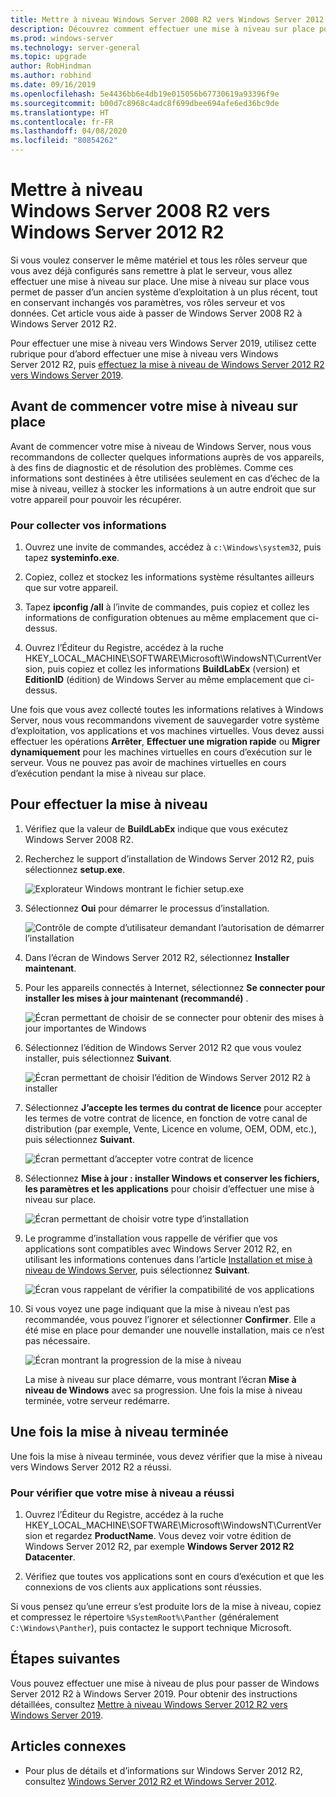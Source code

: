 ```yaml
---
title: Mettre à niveau Windows Server 2008 R2 vers Windows Server 2012 R2 | Microsoft Docs
description: Découvrez comment effectuer une mise à niveau sur place pour passer de Windows Server 2008 R2 à Windows Server 2012 R2.
ms.prod: windows-server
ms.technology: server-general
ms.topic: upgrade
author: RobHindman
ms.author: robhind
ms.date: 09/16/2019
ms.openlocfilehash: 5e4436bb6e4db19e015056b67730619a93396f9e
ms.sourcegitcommit: b00d7c8968c4adc8f699dbee694afe6ed36bc9de
ms.translationtype: HT
ms.contentlocale: fr-FR
ms.lasthandoff: 04/08/2020
ms.locfileid: "80854262"
---
```

# <a name="upgrade-windows-server-2008-r2-to-windows-server-2012-r2"></a>Mettre à niveau Windows Server 2008 R2 vers Windows Server 2012 R2

Si vous voulez conserver le même matériel et tous les rôles serveur que vous avez déjà configurés sans remettre à plat le serveur, vous allez effectuer une mise à niveau sur place. Une mise à niveau sur place vous permet de passer d’un ancien système d’exploitation à un plus récent, tout en conservant inchangés vos paramètres, vos rôles serveur et vos données. Cet article vous aide à passer de Windows Server 2008 R2 à Windows Server 2012 R2.

Pour effectuer une mise à niveau vers Windows Server 2019, utilisez cette rubrique pour d’abord effectuer une mise à niveau vers Windows Server 2012 R2, puis [effectuez la mise à niveau de Windows Server 2012 R2 vers Windows Server 2019](upgrade-2012r2-to-2019.md).

## <a name="before-you-begin-your-in-place-upgrade"></a>Avant de commencer votre mise à niveau sur place

Avant de commencer votre mise à niveau de Windows Server, nous vous recommandons de collecter quelques informations auprès de vos appareils, à des fins de diagnostic et de résolution des problèmes. Comme ces informations sont destinées à être utilisées seulement en cas d’échec de la mise à niveau, veillez à stocker les informations à un autre endroit que sur votre appareil pour pouvoir les récupérer.

### <a name="to-collect-your-info"></a>Pour collecter vos informations

1. Ouvrez une invite de commandes, accédez à `c:\Windows\system32`, puis tapez **systeminfo.exe**.

2. Copiez, collez et stockez les informations système résultantes ailleurs que sur votre appareil.

3. Tapez **ipconfig /all** à l’invite de commandes, puis copiez et collez les informations de configuration obtenues au même emplacement que ci-dessus.

4. Ouvrez l’Éditeur du Registre, accédez à la ruche HKEY_LOCAL_MACHINE\SOFTWARE\Microsoft\WindowsNT\CurrentVersion, puis copiez et collez les informations **BuildLabEx** (version) et **EditionID** (édition) de Windows Server au même emplacement que ci-dessus.

Une fois que vous avez collecté toutes les informations relatives à Windows Server, nous vous recommandons vivement de sauvegarder votre système d’exploitation, vos applications et vos machines virtuelles. Vous devez aussi effectuer les opérations **Arrêter**, **Effectuer une migration rapide** ou **Migrer dynamiquement** pour les machines virtuelles en cours d’exécution sur le serveur. Vous ne pouvez pas avoir de machines virtuelles en cours d’exécution pendant la mise à niveau sur place.

## <a name="to-perform-the-upgrade"></a>Pour effectuer la mise à niveau

1. Vérifiez que la valeur de **BuildLabEx** indique que vous exécutez Windows Server 2008 R2.

2. Recherchez le support d’installation de Windows Server 2012 R2, puis sélectionnez **setup.exe**.

    ![Explorateur Windows montrant le fichier setup.exe](media/upgrade-2008r2-2012r2/setup-2012r2.png)

3. Sélectionnez **Oui** pour démarrer le processus d’installation.

    ![Contrôle de compte d’utilisateur demandant l’autorisation de démarrer l’installation](media/upgrade-2008r2-2012r2/start-setup-uac-box.png)

4. Dans l’écran de Windows Server 2012 R2, sélectionnez **Installer maintenant**.

5. Pour les appareils connectés à Internet, sélectionnez **Se connecter pour installer les mises à jour maintenant (recommandé)** .

    ![Écran permettant de choisir de se connecter pour obtenir des mises à jour importantes de Windows](media/upgrade-2008r2-2012r2/imp-updates-win-setup.png)

6. Sélectionnez l’édition de Windows Server 2012 R2 que vous voulez installer, puis sélectionnez **Suivant**.

    ![Écran permettant de choisir l’édition de Windows Server 2012 R2 à installer](media/upgrade-2008r2-2012r2/select-os-edition.png)

7. Sélectionnez **J’accepte les termes du contrat de licence** pour accepter les termes de votre contrat de licence, en fonction de votre canal de distribution (par exemple, Vente, Licence en volume, OEM, ODM, etc.), puis sélectionnez **Suivant**.

    ![Écran permettant d’accepter votre contrat de licence](media/upgrade-2008r2-2012r2/license-terms.png)

8. Sélectionnez **Mise à jour : installer Windows et conserver les fichiers, les paramètres et les applications** pour choisir d’effectuer une mise à niveau sur place.

    ![Écran permettant de choisir votre type d’installation](media/upgrade-2008r2-2012r2/choose-install-upgrade.png)

9. Le programme d’installation vous rappelle de vérifier que vos applications sont compatibles avec Windows Server 2012 R2, en utilisant les informations contenues dans l’article [Installation et mise à niveau de Windows Server](https://docs.microsoft.com/windows-server/get-started/installation-and-upgrade), puis sélectionnez **Suivant**.

    ![Écran vous rappelant de vérifier la compatibilité de vos applications](media/upgrade-2008r2-2012r2/compatibility-report.png)

10. Si vous voyez une page indiquant que la mise à niveau n’est pas recommandée, vous pouvez l’ignorer et sélectionner **Confirmer**. Elle a été mise en place pour demander une nouvelle installation, mais ce n’est pas nécessaire.

    ![Écran montrant la progression de la mise à niveau](media/upgrade-2008r2-2012r2/upgrading-windows-with-progress.png)

    La mise à niveau sur place démarre, vous montrant l’écran **Mise à niveau de Windows** avec sa progression. Une fois la mise à niveau terminée, votre serveur redémarre.

## <a name="after-your-upgrade-is-done"></a>Une fois la mise à niveau terminée

Une fois la mise à niveau terminée, vous devez vérifier que la mise à niveau vers Windows Server 2012 R2 a réussi.

### <a name="to-make-sure-your-upgrade-was-successful"></a>Pour vérifier que votre mise à niveau a réussi

1. Ouvrez l’Éditeur du Registre, accédez à la ruche HKEY_LOCAL_MACHINE\SOFTWARE\Microsoft\WindowsNT\CurrentVersion et regardez **ProductName**. Vous devez voir votre édition de Windows Server 2012 R2, par exemple **Windows Server 2012 R2 Datacenter**.

2. Vérifiez que toutes vos applications sont en cours d’exécution et que les connexions de vos clients aux applications sont réussies.

Si vous pensez qu’une erreur s’est produite lors de la mise à niveau, copiez et compressez le répertoire `%SystemRoot%\Panther` (généralement `C:\Windows\Panther`), puis contactez le support technique Microsoft.

## <a name="next-steps"></a>Étapes suivantes

Vous pouvez effectuer une mise à niveau de plus pour passer de Windows Server 2012 R2 à Windows Server 2019. Pour obtenir des instructions détaillées, consultez [Mettre à niveau Windows Server 2012 R2 vers Windows Server 2019](upgrade-2012r2-to-2019.md).

## <a name="related-articles"></a>Articles connexes

- Pour plus de détails et d’informations sur Windows Server 2012 R2, consultez [Windows Server 2012 R2 et Windows Server 2012](https://docs.microsoft.com/previous-versions/windows/it-pro/windows-server-2012-R2-and-2012/hh801901(v=ws.11)).
